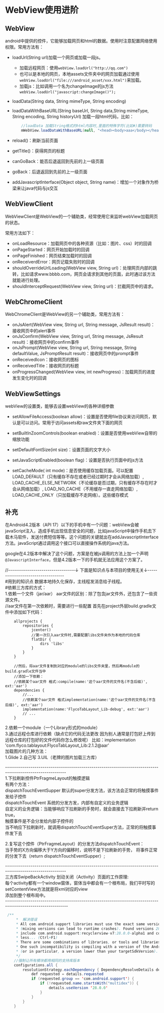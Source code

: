 # WebView使用进阶

## WebView

android中提供的控件，它能够加载网页和html的数据。使用时注意配置网络使用权限。常用方法有：

- loadUrl(String url)加载一个网页或加载一段js。

  - 加载远程网页：使用`webView.loadUrl("http://qq.com")`
  - 也可以是本地的网页，本地assets文件夹中的网页加载通过使用`webView.loadUrl("file:///android_asset/xxx.html")`来加载。
  - 加载js：比如调用一个名为changeImage的js方法`webView.loadUrl("javascript:changeImage()");`

- loadData(String data, String mimeType, String encoding)

- loadDataWithBaseURL(String baseUrl, String data,String mimeType, String encoding, String historyUrl)
  加载一段html代码，比如：

  ```java
      //loadData 加载String格式的html内容时,里面的特殊字符(比如#)需要转码
      mWebView.loadDataWithBaseURL(null, "<head><body>aaa</body></head>","text/html", "utf-8", null);
  ```

- reload()：刷新当前页面

- getTitle()：获得网页的标题

- canGoBack：能否后退返回到先前的上一级页面

- goBack：后退返回到先前的上一级页面

- addJavascriptInterface(Object object, String name)：增加一个对象作为桥梁来让java代码与js交互

## WebViewClient

WebViewClient是WebView的一个辅助类，经常使用它来监听webView加载网页的状态。

常用方法如下：

* onLoadResource：加载网页中的各种资源（比如：图片、css）时的回调
* onPageStarted：网页开始加载时的回调
* onPageFinished：网页结束加载时的回调
* onReceiverdError：网页记载失败时的回调
* shouldOverrideUrlLoading(WebView view, String url)：处理网页内部的跳转，比如请求www.bbbb.com，网页会请求到其他的页面，此时通过该方法就能进行处理。
* shouldInterceptRequest(WebView view, String url)：拦截网页中的请求。

## WebChromeClient

WebChromeClient是WebView的另一个辅助类，常用方法有：

* onJsAlert(WebView view, String url, String message, JsResult result)：接收网页中的alert事件
* onJsConfirm(WebView view, String url, String message, JsResult result)：接收网页中的confirm事件
* onJsPrompt(WebView view, String url, String message, String defaultValue, JsPromptResult result)：接收网页中的prompt事件
* onReceivedIcon：接收网页的图标
* onReceivedTitle：接收网页的标题
* onProgressChanged(WebView view, int newProgress)：加载网页的进度发生变化时的回调

## WebViewSettings

webView的设置类，能够去设置webView的各种详细参数

* setAllowFileAccess(boolean allow)：设置是否使用file协议来访问网页，默认是可以访问。常用于访问assets和raw文件夹下面的网页

* setBuiltInZoomControls(boolean enabled)：设置是否使用webView自带的缩放功能

* setDefaultFontSize(int size)：设置页面的文字大小

* setJavaScriptEnabled(boolean flag)：设置是否执行页面中的js方法

* setCacheMode( int mode)：是否使用缓存加载页面。可以配置LOAD_DEFAULT（只有缓存不存在或者已经过期时才会从网络加载）, LOAD_CACHE_ELSE_NETWORK（不论缓存是否过期，只有缓存不存在时才会从网络加载）, LOAD_NO_CACHE（不用缓存一直走网络加载）, LOAD_CACHE_ONLY（只加载缓存不走网络）。这些缓存模式


## 补充

在Android4.2版本（API 17）以下的手机中有一个问题：webView会被javaScript注入，造成手机出现信息安全的问题，比如javaScript中操作手机去下载木马软件，发送付费短信等等。这个问题的关键就出在addJavascriptInterface方法。javaScript通过调用这个接口可以直接操作系统的java方法。

google在4.2版本中解决了这个问题，方案是在被js调用的方法上加一个声明`@JavascriptInterface`，但是4.2版本一下的手机就无法应用这个方案了。


//----------------------------------↓ 下面是知识点与本项目的使用无关↓-----------------------------------</br>
#用到的知识点 数据本地持久化保存，主线程发消息给子线程。</br>
#依赖三方库的方式：</br>
1.依赖一个文件（jar/aar） aar文件的区别：除了包含jar文件外，还包含了一些资源文件。</br>
    //aar文件在第一次依赖时，需要进行一些配置 首先在project外层build.gradle文件中添加如下代码：

        allprojects {
            repositories {
                jcenter()
                //第一次引入aar文件时,需要配置libs文件夹作为本地的代码仓库
                flatDir {
                    dirs 'libs'
                }
            }
        }

        //然后，将aar文件复制到对应的module的libs文件夹里，然后再module的build.gradle文件当中
        //添加一下依赖：
        //依赖某个aar文件 格式:compile(name:'这个aar文件的文件名(不含后缀)', ext:'aar')
        dependencies {
            //...
            //依赖某个aar文件 格式implementation(name:'这个aar文件的文件名(不含后缀)', ext:'aar')
            implementation(name:'FlycoTabLayout_Lib-debug', ext:'aar')
            // ...
        }


2.依赖一个module（一个Library形式的module）</br>
3.通过远程仓库进行依赖（缺点它的代码无法更改 因为别人通常是打包好上传到远程仓库的打包好的文件代码你怎么修改呢）
比如：implementation  'com.flyco.tablayout:FlycoTabLayout_Lib:2.1.2@aar'</br>
加载图片的几种方法：</br>
1.Glide 2.自己写 3.UIL（老牌的图片加载三方库）</br>

-------------------------------------------------------------------------------------------------------------</br>
1.下拉刷新控件PtrFragmeLayout的触摸逻辑</br>
   有两个方法：</br>
        dispatchTouchEventSupper 默认的super分发方法，该方法会正常的将触摸事件发给子控件</br>
        dispatchTouchEvent 系统的分发方发，内部有自定义的业务逻辑</br>
            自定义的业务逻辑：当能够响应下拉刷新的手势时，就会直接去下拉刷新并return true，</br>
                              触摸事件是不会分发给内部子控件的</br>
                              当不响应下拉刷新时，就调用dispatchTouchEventSuper方法，正常的将触摸事件发下去</br>

2.复写这个控件（PtrFragmeLayout）的分发方法dispatchTouchEvent：</br>
    当手势的X方向偏移大于Y方向的偏移时，说明不是下拉刷新的手势，
    将事件正常的分发下去（return dispatchTouchEventSupper）;</br>

-------------------------------------------------------------------------------------------------------------</br>
三方库SwipeBackActivity 划动关闭（Activity）页面的工作原理:</br>
每个activity都有一个window窗体，窗体当中都会有一个根布局，我们平时写的setContentView方法就是将xml对应的view</br>
添加到整个根布局中。</br>
--------------------------------------------------------------------------------------------------------------</br>
```java
 /**
     *  解决错误
     * All com.android.support libraries must use the exact same version specification
     * (mixing versions can lead to runtime crashes). Found versions 28.0.0-alpha1, 28.0.0. Examples
     * include com.android.support:recyclerview-v7:28.0.0-alpha1 and com.android.support:animated-vector-drawable:28.0.0
     * less... (Ctrl+F1)
     * There are some combinations of libraries, or tools and libraries, that are incompatible, or can lead to bugs.
     * One such incompatibility is compiling with a version of the Android support libraries that is not the latest version
     * (or in particular, a version lower than your targetSdkVersion).  Issue id: GradleCompatible
     */
    //强制让所有模块都用相同的支持库版本
    configurations.all {
        resolutionStrategy.eachDependency { DependencyResolveDetails details ->
            def requested = details.requested
            if (requested.group == 'com.android.support') {
                if (!requested.name.startsWith("multidex")) {
                    details.useVersion '28.0.0'
                }
            }
        }
    }
```